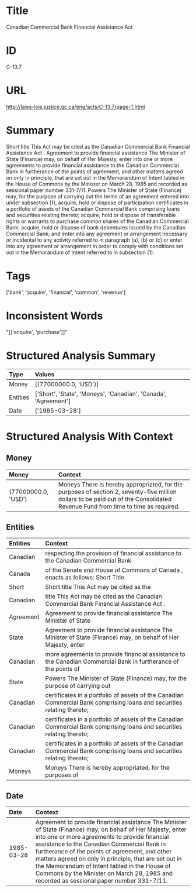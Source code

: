# Title
Canadian Commercial Bank Financial Assistance Act


# ID
C-13.7

# URL
http://laws-lois.justice.gc.ca/eng/acts/C-13.7/page-1.html


# Summary
Short title This Act may be cited as the  Canadian Commercial Bank Financial Assistance Act .
Agreement to provide financial assistance The Minister of State (Finance) may, on behalf of Her Majesty, enter into one or more agreements to provide financial assistance to the Canadian Commercial Bank in furtherance of the points of agreement, and other matters agreed on only in principle, that are set out in the Memorandum of Intent tabled in the House of Commons by the Minister on March 28, 1985 and recorded as sessional paper number 331-7/11.
Powers The Minister of State (Finance) may, for the purpose of carrying out the terms of an agreement entered into under subsection (1), acquire, hold or dispose of participation certificates in a portfolio of assets of the Canadian Commercial Bank comprising loans and securities relating thereto; acquire, hold or dispose of transferable rights or warrants to purchase common shares of the Canadian Commercial Bank; acquire, hold or dispose of bank debentures issued by the Canadian Commercial Bank; and enter into any agreement or arrangement necessary or incidental to any activity referred to in paragraph (a), (b) or (c) or enter into any agreement or arrangement in order to comply with conditions set out in the Memorandum of Intent referred to in subsection (1).


# Tags
['bank', 'acquire', 'financial', 'common', 'revenue']


# Inconsistent Words
"[('acquire', 'purchase')]"


# Structured Analysis Summary
| Type     | Values                                                          |
|:---------|:----------------------------------------------------------------|
| Money    | [(77000000.0, 'USD')]                                           |
| Entities | ['Short', 'State', 'Moneys', 'Canadian', 'Canada', 'Agreement'] |
| Date     | ['1985-03-28']                                                  |


# Structured Analysis With Context
 


## Money
| Money               | Context                                                                                                                                                                         |
|:--------------------|:--------------------------------------------------------------------------------------------------------------------------------------------------------------------------------|
| (77000000.0, 'USD') | Moneys There is hereby appropriated, for the purposes of section 2, seventy-five million dollars to be paid out of the Consolidated Revenue Fund from time to time as required. |


## Entities
| Entities   | Context                                                                                                                 |
|:-----------|:------------------------------------------------------------------------------------------------------------------------|
| Canadian   | respecting the provision of financial assistance to the Canadian  Commercial Bank.                                      |
| Canada     | of the Senate and House of Commons of Canada , enacts as follows: Short Title.                                          |
| Short      | Short title This Act may be cited as the                                                                                |
| Canadian   | title This Act may be cited as the Canadian  Commercial Bank Financial Assistance Act .                                 |
| Agreement  | Agreement to provide financial assistance The Minister of State                                                         |
| State      | Agreement to provide financial assistance The Minister of  State (Finance) may, on behalf of Her Majesty, enter         |
| Canadian   | more agreements to provide financial assistance to the Canadian Commercial Bank in furtherance of the points of         |
| State      | Powers The Minister of  State (Finance) may, for the purpose of carrying out                                            |
| Canadian   | certificates in a portfolio of assets of the Canadian Commercial Bank comprising loans and securities relating thereto; |
| Canadian   | certificates in a portfolio of assets of the Canadian Commercial Bank comprising loans and securities relating thereto; |
| Canadian   | certificates in a portfolio of assets of the Canadian Commercial Bank comprising loans and securities relating thereto; |
| Moneys     | Moneys There is hereby appropriated, for the purposes of                                                                |


## Date
| Date       | Context                                                                                                                                                                                                                                                                                                                                                                                                                                                             |
|:-----------|:--------------------------------------------------------------------------------------------------------------------------------------------------------------------------------------------------------------------------------------------------------------------------------------------------------------------------------------------------------------------------------------------------------------------------------------------------------------------|
| 1985-03-28 | Agreement to provide financial assistance The Minister of State (Finance) may, on behalf of Her Majesty, enter into one or more agreements to provide financial assistance to the Canadian Commercial Bank in furtherance of the points of agreement, and other matters agreed on only in principle, that are set out in the Memorandum of Intent tabled in the House of Commons by the Minister on March 28, 1985 and recorded as sessional paper number 331-7/11. |


